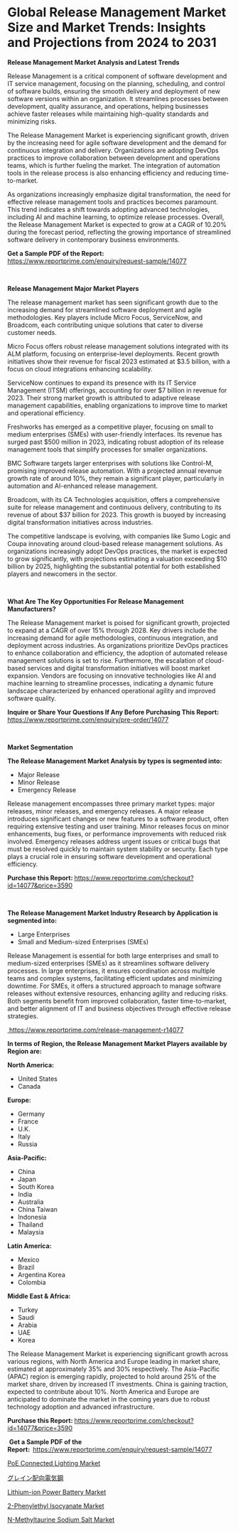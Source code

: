<p><h1>Global Release Management Market Size and Market Trends: Insights and Projections from 2024 to 2031</h1></p><p><strong>Release Management Market Analysis and Latest Trends</strong></p>
<p><p>Release Management is a critical component of software development and IT service management, focusing on the planning, scheduling, and control of software builds, ensuring the smooth delivery and deployment of new software versions within an organization. It streamlines processes between development, quality assurance, and operations, helping businesses achieve faster releases while maintaining high-quality standards and minimizing risks.</p><p>The Release Management Market is experiencing significant growth, driven by the increasing need for agile software development and the demand for continuous integration and delivery. Organizations are adopting DevOps practices to improve collaboration between development and operations teams, which is further fueling the market. The integration of automation tools in the release process is also enhancing efficiency and reducing time-to-market.</p><p>As organizations increasingly emphasize digital transformation, the need for effective release management tools and practices becomes paramount. This trend indicates a shift towards adopting advanced technologies, including AI and machine learning, to optimize release processes. Overall, the Release Management Market is expected to grow at a CAGR of 10.20% during the forecast period, reflecting the growing importance of streamlined software delivery in contemporary business environments.</p></p>
<p><strong>Get a Sample PDF of the Report:&nbsp;</strong> <a href="https://www.reportprime.com/enquiry/request-sample/14077">https://www.reportprime.com/enquiry/request-sample/14077</a></p>
<p>&nbsp;</p>
<p><strong>Release Management Major Market Players</strong></p>
<p><p>The release management market has seen significant growth due to the increasing demand for streamlined software deployment and agile methodologies. Key players include Micro Focus, ServiceNow, and Broadcom, each contributing unique solutions that cater to diverse customer needs.</p><p>Micro Focus offers robust release management solutions integrated with its ALM platform, focusing on enterprise-level deployments. Recent growth initiatives show their revenue for fiscal 2023 estimated at $3.5 billion, with a focus on cloud integrations enhancing scalability.</p><p>ServiceNow continues to expand its presence with its IT Service Management (ITSM) offerings, accounting for over $7 billion in revenue for 2023. Their strong market growth is attributed to adaptive release management capabilities, enabling organizations to improve time to market and operational efficiency.</p><p>Freshworks has emerged as a competitive player, focusing on small to medium enterprises (SMEs) with user-friendly interfaces. Its revenue has surged past $500 million in 2023, indicating robust adoption of its release management tools that simplify processes for smaller organizations.</p><p>BMC Software targets larger enterprises with solutions like Control-M, promising improved release automation. With a projected annual revenue growth rate of around 10%, they remain a significant player, particularly in automation and AI-enhanced release management.</p><p>Broadcom, with its CA Technologies acquisition, offers a comprehensive suite for release management and continuous delivery, contributing to its revenue of about $37 billion for 2023. This growth is buoyed by increasing digital transformation initiatives across industries.</p><p>The competitive landscape is evolving, with companies like Sumo Logic and Coupa innovating around cloud-based release management solutions. As organizations increasingly adopt DevOps practices, the market is expected to grow significantly, with projections estimating a valuation exceeding $10 billion by 2025, highlighting the substantial potential for both established players and newcomers in the sector.</p></p>
<p>&nbsp;</p>
<p><strong>What Are The Key Opportunities For Release Management Manufacturers?</strong></p>
<p><p>The Release Management market is poised for significant growth, projected to expand at a CAGR of over 15% through 2028. Key drivers include the increasing demand for agile methodologies, continuous integration, and deployment across industries. As organizations prioritize DevOps practices to enhance collaboration and efficiency, the adoption of automated release management solutions is set to rise. Furthermore, the escalation of cloud-based services and digital transformation initiatives will boost market expansion. Vendors are focusing on innovative technologies like AI and machine learning to streamline processes, indicating a dynamic future landscape characterized by enhanced operational agility and improved software quality.</p></p>
<p><strong>Inquire or Share Your Questions If Any Before Purchasing This Report:</strong> <a href="https://www.reportprime.com/enquiry/pre-order/14077">https://www.reportprime.com/enquiry/pre-order/14077</a></p>
<p>&nbsp;</p>
<p><strong>Market Segmentation</strong></p>
<p><strong>The Release Management Market Analysis by types is segmented into:</strong></p>
<p><ul><li>Major Release</li><li>Minor Release</li><li>Emergency Release</li></ul></p>
<p><p>Release management encompasses three primary market types: major releases, minor releases, and emergency releases. A major release introduces significant changes or new features to a software product, often requiring extensive testing and user training. Minor releases focus on minor enhancements, bug fixes, or performance improvements with reduced risk involved. Emergency releases address urgent issues or critical bugs that must be resolved quickly to maintain system stability or security. Each type plays a crucial role in ensuring software development and operational efficiency.</p></p>
<p><strong>Purchase this Report:&nbsp;</strong><a href="https://www.reportprime.com/checkout?id=14077&price=3590">https://www.reportprime.com/checkout?id=14077&price=3590</a></p>
<p>&nbsp;</p>
<p><strong>The Release Management Market Industry Research by Application is segmented into:</strong></p>
<p><ul><li>Large Enterprises</li><li>Small and Medium-sized Enterprises (SMEs)</li></ul></p>
<p><p>Release Management is essential for both large enterprises and small to medium-sized enterprises (SMEs) as it streamlines software delivery processes. In large enterprises, it ensures coordination across multiple teams and complex systems, facilitating efficient updates and minimizing downtime. For SMEs, it offers a structured approach to manage software releases without extensive resources, enhancing agility and reducing risks. Both segments benefit from improved collaboration, faster time-to-market, and better alignment of IT and business objectives through effective release strategies.</p></p>
<p><a href="https://www.reportprime.com/release-management-r14077">&nbsp;https://www.reportprime.com/release-management-r14077</a></p>
<p><strong>In terms of Region, the Release Management Market Players available by Region are:</strong></p>
<p>
    <p> <strong> North America: </strong>
        <ul>
            <li>United States</li>
            <li>Canada</li>
        </ul>
        </p> 
    <p> <strong> Europe: </strong>
        <ul>
            <li>Germany</li>
            <li>France</li>
            <li>U.K.</li>
            <li>Italy</li>
            <li>Russia</li>
        </ul>
        </p> 
    <p> <strong> Asia-Pacific: </strong>
        <ul>
            <li>China</li>
            <li>Japan</li>
            <li>South Korea</li>
            <li>India</li>
            <li>Australia</li>
            <li>China Taiwan</li>
            <li>Indonesia</li>
            <li>Thailand</li>
            <li>Malaysia</li>
        </ul>
        </p> 
    <p> <strong> Latin America: </strong>
        <ul>
            <li>Mexico</li>
            <li>Brazil</li>
            <li>Argentina Korea</li>
            <li>Colombia</li>
        </ul>
        </p> 
    <p> <strong> Middle East & Africa: </strong>
        <ul>
            <li>Turkey</li>
            <li>Saudi</li>
            <li>Arabia</li>
            <li>UAE</li>
            <li>Korea</li>
        </ul>
    </p>
    </p>
<p><p>The Release Management Market is experiencing significant growth across various regions, with North America and Europe leading in market share, estimated at approximately 35% and 30% respectively. The Asia-Pacific (APAC) region is emerging rapidly, projected to hold around 25% of the market share, driven by increased IT investments. China is gaining traction, expected to contribute about 10%. North America and Europe are anticipated to dominate the market in the coming years due to robust technology adoption and advanced infrastructure.</p></p>
<p><strong>Purchase this Report: </strong><a href="https://www.reportprime.com/checkout?id=14077&price=3590">https://www.reportprime.com/checkout?id=14077&price=3590</a></p>
<p>&nbsp;<strong>Get a Sample PDF of the Report:&nbsp;&nbsp;</strong><a href="https://www.reportprime.com/enquiry/request-sample/14077">https://www.reportprime.com/enquiry/request-sample/14077</a></p>
<p><strong></strong></p>
<p><p><a href="https://www.linkedin.com/pulse/poe-connected-lighting-market-insights-product-type-application-lzy2f?trackingId=Gh%2F4Zjh2QEqXB0KsXzuAgg%3D%3D">PoE Connected Lighting Market</a></p><p><a href="https://github.com/lababdou/Market-Research-Report-List-6/blob/main/39306026958.md">グレイン配向電気鋼</a></p><p><a href="https://issuu.com/reportprime-2/docs/lithium-ion-power-battery-market-si_e07b2f4bd9f96f">Lithium-ion Power Battery Market</a></p><p><a href="https://medium.com/@rasauncoleman1/the-2-phenylethyl-isocyanate-market-report-analyzes-important-operational-and-performance-data-so-3c7e0d69fb8b">2-Phenylethyl Isocyanate Market</a></p><p><a href="https://medium.com/@rasauncoleman1/the-n-methyltaurine-sodium-salt-market-is-experiencing-higher-than-anticipated-demand-compared-e3aeacdbb31e">N-Methyltaurine Sodium Salt Market</a></p></p>